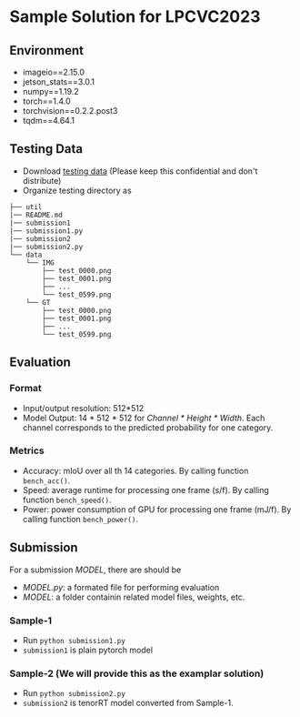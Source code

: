 # Sample Solution for LPCVC2023

## Environment
- imageio==2.15.0
- jetson_stats==3.0.1
- numpy==1.19.2
- torch==1.4.0
- torchvision==0.2.2.post3
- tqdm==4.64.1

## Testing Data 
- Download [testing data](https://drive.google.com/file/d/1cXHE2TKSqbl4u1haTGhBhwcUkt_RUhsl/view?usp=share_link) (Please keep this confidential and don't distribute)
- Organize testing directory as
```
├── util
|── README.md
|── submission1
|── submission1.py
|── submission2
|── submission2.py
└── data
    └── IMG
        ├── test_0000.png
        ├── test_0001.png
        ├── ...
        └── test_0599.png
    └── GT
        ├── test_0000.png
        ├── test_0001.png
        ├── ...
        └── test_0599.png
```  

## Evaluation
### Format
- Input/output resolution: 512*512
- Model Output: 14 \* 512 \* 512 for *Channel \* Height \* Width*. Each channel corresponds to the predicted probability for one category.
### Metrics
- Accuracy: mIoU over all th 14 categories. By calling function `bench_acc()`.
- Speed: average runtime for processing one frame (s/f). By calling function `bench_speed()`.
- Power: power consumption of GPU for processing one frame (mJ/f). By calling function `bench_power()`.

## Submission
For a submission *MODEL*, there are should be
- *MODEL.py*: a formated file for performing evaluation 
- *MODEL*: a folder containin related model files, weights, etc.

### Sample-1
- Run `python submission1.py` 
- `submission1` is plain pytorch model

### Sample-2 (We will provide this as the examplar solution)
- Run `python submission2.py` 
- `submission2` is tenorRT model converted from Sample-1.

